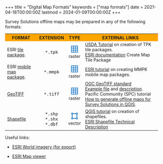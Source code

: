 ﻿+++
title = "Digital Map Formats"
keywords = ["map formats"]
date = 2021-04-18T00:00:00Z
lastmod = 2024-01-09T00:00:00Z
+++

Survey Solutions offline maps may be prepared in any of the following formats:

<TABLE width=80% class="table table-striped table-hover">
<TR>
  <TH bgcolor="Orange"><CENTER>FORMAT</CENTER></TH>
  <TH bgcolor="Orange"><CENTER>EXTENSION</CENTER></TH>
  <TH bgcolor="Orange"><CENTER>TYPE</CENTER></TH>
  <TH bgcolor="Orange"><CENTER>EXTERNAL LINKS</CENTER></TH>
</TR>

<TR>
  <TD> ESRI <A href="https://desktop.arcgis.com/en/arcmap/10.3/map/working-with-arcmap/about-tile-packages.htm"> tile package</A>.</TD>
  <TD><CENTER><TT>*.tpk</TT></CENTER><TD><CENTER><IMG width="24" src="/headquarters/mapsmanage/map-files/images/raster_map_icon.png"><BR> raster</CENTER></TD>
  <TD><A href="https://www.fs.usda.gov/foresthealth/technology/docs/DMSM_Tutorial/story_content/external_files/Data_Packaging_Guide.pdf">USDA Tutorial</A> on creation of TPK tile packages.<BR><A href="https://pro.arcgis.com/en/pro-app/latest/tool-reference/data-management/create-map-tile-package.htm">ESRI documentation</A> Create Map Tile Package</TD>  
</TR>

<TR>
  <TD> ESRI <A href="https://desktop.arcgis.com/en/arcmap/10.3/map/working-with-arcmap/about-tile-packages.htm"> mobile map package</A>.</TD>
  <TD><CENTER><TT>*.mmpk</TT></CENTER><TD><CENTER><IMG width="24" src="/headquarters/mapsmanage/map-files/images/raster_map_icon.png"><BR> raster</CENTER></TD>
  <TD><A href="https://developers.arcgis.com/documentation/mapping-apis-and-services/offline/tutorials/tools/create-a-mobile-map-package/">ESRI tutorial</A> on creating MMPK mobile map packages.</TD>  
</TR>

<TR>
  <TD><A href="https://en.wikipedia.org/wiki/GeoTIFF">GeoTIFF</A><TD><CENTER><TT>*.tiff</TT></CENTER></TD>
  <TD><CENTER><IMG width="24" src="/headquarters/mapsmanage/map-files/images/raster_map_icon.png"><BR> raster</CENTER></TD>
  <TD>
    <A href="https://www.ogc.org/standards/geotiff">OGC GeoTIFF standard</A><BR>
    <A href="https://download.osgeo.org/geotiff/samples/pci_eg/lcc-27.tif">Example file</A> and
    <A href="https://download.osgeo.org/geotiff/samples/pci_eg/lcc-27.txt">description</A>.<BR>
    Pacific Community (SPC) tutorial <A href="https://spccfpstore1.blob.core.windows.net/digitallibrary-docs/files/79/79768cfe220bf375f1b2ac0d7fcae4a7.pdf">
    How to generate offline maps for Survey Solutions in QGIS</A>.<BR>
  </TD>  
</TR>

<TR>
  <TD> <A href="https://en.wikipedia.org/wiki/Shapefile">Shapefile</A></TD>
  <TD><CENTER><TT>*.shp</TT><BR><TT>*.shx</TT><BR><TT>*.dbf</TT></CENTER></TD>
  <TD><CENTER><IMG width="24" src="/headquarters/mapsmanage/map-files/images/vector_map_icon.png"><BR>vector</CENTER></TD>
  <TD>
  <A href="https://docs.qgis.org/2.14/en/docs/training_manual/create_vector_data/create_new_vector.html">QGIS tutorial</A> on creation of shapefiles.<BR>
  <A href="https://www.esri.com/content/dam/esrisites/sitecore-archive/Files/Pdfs/library/whitepapers/pdfs/shapefile.pdf">ESRI Shapefile Technical Description</A></TD>
</TR>

</TABLE>

Useful links:
<UL>
<LI><P><A href="https://www.arcgis.com/home/item.html?id=226d23f076da478bba4589e7eae95952">ESRI World imagery (for export)</A></P>
<LI><P><A href="https://esri.maps.arcgis.com/apps/mapviewer/index.html">ESRI Map viewer</A></P>
</UL>
